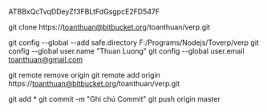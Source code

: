 ATBBxQcTvqDDeyZf3FBLtFdGsgpcE2FD547F

git clone https://toanthuan@bitbucket.org/toanthuan/verp.git

git config --global --add safe.directory F:/Programs/Nodejs/Toverp/verp
git config --global user.name "Thuan Luong"
git config --global user.email toanthuan@gmail.com

git remote remove origin
git remote add origin https://toanthuan@bitbucket.org/toanthuan/verp.git

git add *
git commit -m "Ghi chú Commit"
git push origin master